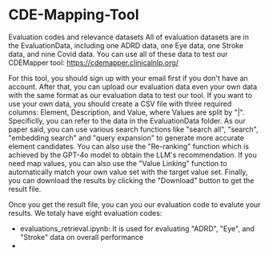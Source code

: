 # CDE-Mapping-Tool
Evaluation codes and relevance datasets
All of evaluation datasets are in the EvaluationData, including one ADRD data, one Eye data, one Stroke data, and nine Covid data. You can use all of these data to test our CDEMapper tool: https://cdemapper.clinicalnlp.org/

For this tool, you should sign up with your email first if you don't have an account. After that, you can upload our evaluation data even your own data with the same format as our evaluation data to test our tool.
If you want to use your own data, you should create a CSV file with three required columns: Element, Description, and Value, where Values are split by "|". Specificlly, you can refer to the data in the EvaluationData folder.
As our paper said, you can use various search functions like "search all", "search", "embedding search" and "query expansion" to generate more accurate element candidates. You can also use the "Re-ranking" function which is achieved by the GPT-4o model to obtain the LLM's recommendation. If you need map values, you can also use the "Value Linking" function to automatically match your own value set with the target value set. Finally, you can download the results by clicking the "Download" button to get the result file.

Once you get the result file, you can you our evaluation code to evalute your results. We totaly have eight evaluation codes:
* evaluations_retrieval.ipynb: It is used for evaluating "ADRD", "Eye", and "Stroke" data on overall performance
* 

